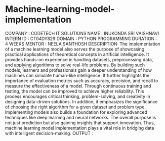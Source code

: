 # Machine-learning-model-implementation
COMPANY : CODETECH IT SOLUTIONS
NAME : INUKONDA SRI VAISHNAVI
INTERN ID : CT04DY829 
DOMAIN : PYTHON PROGRAMMING 
DURATION : 4 WEEKS 
MENTOR : NEELA SANTHOSH
DESCRIPTION: 
The implementation of a machine learning model also serves the purpose of showcasing practical applications of theoretical concepts in artificial intelligence. It provides hands-on experience in handling datasets, preprocessing data, and applying algorithms to solve real-life problems. By building such models, learners and professionals gain a deeper understanding of how machines can simulate human-like intelligence. It further highlights the importance of evaluation metrics such as accuracy, precision, and recall to measure the effectiveness of a model. Through continuous training and testing, the model can be improved to achieve higher reliability. This process encourages critical thinking, problem-solving, and creativity in designing data-driven solutions. In addition, it emphasizes the significance of choosing the right algorithm for a given dataset and problem type. Implementing models also builds a foundation for exploring advanced techniques like deep learning and neural networks. The overall purpose is not just prediction but also gaining insights that support innovation. Thus, machine learning model implementation plays a vital role in bridging data with intelligent decision-making.
OUTPUT : 

